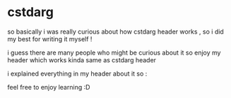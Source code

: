 # cstdarg
so basically i was really curious about how cstdarg header works , so i did my best for writing it myself !

i guess there are many people who might be curious about it so enjoy my header which works kinda same as cstdarg header

i explained everything in my header about it so :

feel free to enjoy learning :D

